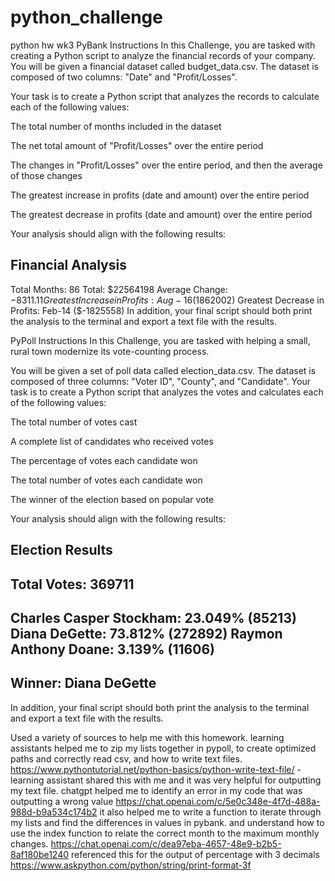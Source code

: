 # python_challenge
python hw wk3
PyBank Instructions
In this Challenge, you are tasked with creating a Python script to analyze the financial records of your company. You will be given a financial dataset called budget_data.csv. The dataset is composed of two columns: "Date" and "Profit/Losses".

Your task is to create a Python script that analyzes the records to calculate each of the following values:

The total number of months included in the dataset

The net total amount of "Profit/Losses" over the entire period

The changes in "Profit/Losses" over the entire period, and then the average of those changes

The greatest increase in profits (date and amount) over the entire period

The greatest decrease in profits (date and amount) over the entire period

Your analysis should align with the following results:

Financial Analysis
----------------------------
Total Months: 86
Total: $22564198
Average Change: $-8311.11
Greatest Increase in Profits: Aug-16 ($1862002)
Greatest Decrease in Profits: Feb-14 ($-1825558)
In addition, your final script should both print the analysis to the terminal and export a text file with the results.

PyPoll Instructions
In this Challenge, you are tasked with helping a small, rural town modernize its vote-counting process.

You will be given a set of poll data called election_data.csv. The dataset is composed of three columns: "Voter ID", "County", and "Candidate". Your task is to create a Python script that analyzes the votes and calculates each of the following values:

The total number of votes cast

A complete list of candidates who received votes

The percentage of votes each candidate won

The total number of votes each candidate won

The winner of the election based on popular vote

Your analysis should align with the following results:

Election Results
-------------------------
Total Votes: 369711
-------------------------
Charles Casper Stockham: 23.049% (85213)
Diana DeGette: 73.812% (272892)
Raymon Anthony Doane: 3.139% (11606)
-------------------------
Winner: Diana DeGette
-------------------------
In addition, your final script should both print the analysis to the terminal and export a text file with the results.

Used a variety of sources to help me with this homework. learning assistants helped me to zip my lists together in pypoll, to create optimized paths and correctly read csv, and how to write text files. 
https://www.pythontutorial.net/python-basics/python-write-text-file/ - learning assistant shared this with me and it was very helpful for outputting my text file. 
chatgpt helped me to identify an error in my code that was outputting a wrong value 
https://chat.openai.com/c/5e0c348e-4f7d-488a-988d-b9a534c174b2
it also helped me to write a function to iterate through my lists and find the differences in values in pybank. and understand how to use the index function to relate the correct month to the maximum monthly changes. 
https://chat.openai.com/c/dea97eba-4657-48e9-b2b5-8af180be1240
referenced this for the output of  percentage with 3 decimals 
https://www.askpython.com/python/string/print-format-3f
